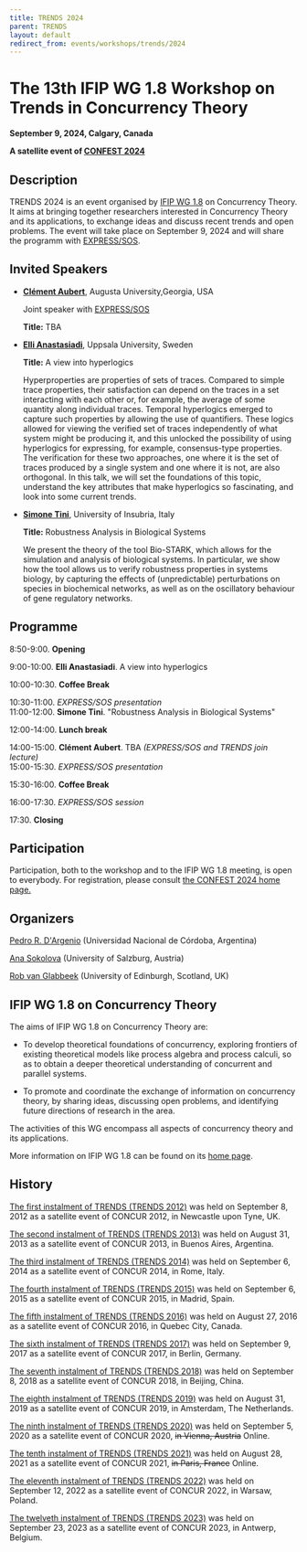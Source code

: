 ```yaml
---
title: TRENDS 2024
parent: TRENDS
layout: default
redirect_from: events/workshops/trends/2024
---
```


# The 13th IFIP WG 1.8 Workshop on Trends in Concurrency Theory

<strong>September 9, 2024, Calgary, Canada</strong>

**A satellite event of [CONFEST 2024](https://confest2024.github.io/)**


## Description

TRENDS 2024 is an event organised by [IFIP WG 1.8](https://www.concurrency-theory.org/organizations/ifip) on Concurrency Theory. It aims at bringing together researchers interested in Concurrency Theory and its applications, to exchange ideas and discuss recent trends and open problems. The event will take place on September 9, 2024 and will share the programm with [EXPRESS/SOS](https://express-sos.github.io/).

## Invited Speakers

* [**Clément Aubert**](https://spots.augusta.edu/caubert/), Augusta University,Georgia, USA

  Joint speaker with [EXPRESS/SOS](https://express-sos.github.io/)

  **Title:** TBA

* [**Elli Anastasiadi**](https://l0e42.github.io/), Uppsala University, Sweden

  **Title:** A view into hyperlogics
  
  Hyperproperties are properties of sets of traces. Compared to simple trace properties, their satisfaction can depend on the traces in a set interacting with each other or, for example, the average of some quantity along individual traces. Temporal hyperlogics emerged to capture such properties by allowing the use of quantifiers. These logics allowed for viewing the verified set of traces independently of what system might be producing it, and this unlocked the possibility of using hyperlogics for expressing, for example, consensus-type properties. The verification for these two approaches, one where it is the set of traces produced by a single system and one where it is not, are also orthogonal. In this talk, we will set the foundations of this topic, understand the key attributes that make hyperlogics so fascinating, and look into some current trends.

* [**Simone Tini**](https://disat.uninsubria.it/~simone.tini/), University of Insubria, Italy

  **Title:** Robustness Analysis in Biological Systems

  We present the theory of the tool Bio-STARK, which allows for the simulation and
  analysis of biological systems. In particular, we show how the tool allows
  us to verify robustness properties in systems biology, by capturing the effects of
  (unpredictable) perturbations on species in biochemical networks, as well as on
  the oscillatory behaviour of gene regulatory networks.

## Programme

8:50-9:00. **Opening**

9:00-10:00. **Elli Anastasiadi**. A view into hyperlogics

10:00-10:30. **Coffee Break**

10:30-11:00. *EXPRESS/SOS presentation*  
11:00-12:00. **Simone Tini**. "Robustness Analysis in Biological Systems"

12:00-14:00. **Lunch break**

14:00-15:00. **Clément Aubert**. TBA *(EXPRESS/SOS and TRENDS join lecture)*  
15:00-15:30. *EXPRESS/SOS presentation*

15:30-16:00. **Coffee Break**

16:00-17:30. *EXPRESS/SOS session*

17:30. **Closing**


## Participation

Participation, both to the workshop and to the IFIP WG 1.8 meeting, is open to everybody. For registration, please consult [the CONFEST 2024 home page.](https://confest2024.github.io/)

## Organizers

[Pedro R. D'Argenio](https://www.cs.famaf.unc.edu.ar/~dargenio/) (Universidad Nacional de Córdoba, Argentina)

[Ana Sokolova](http://cs.uni-salzburg.at/~anas/index.html) (University of Salzburg, Austria)

[Rob van Glabbeek](https://www.research.ed.ac.uk/en/persons/rob-van-glabbeek) (University of Edinburgh, Scotland, UK)

## IFIP WG 1.8 on Concurrency Theory

The aims of IFIP WG 1.8 on Concurrency Theory are:

* To develop theoretical foundations of concurrency, exploring frontiers of existing theoretical models like process algebra and process calculi, so as to obtain a deeper theoretical understanding of concurrent and parallel systems.

* To promote and coordinate the exchange of information on concurrency theory, by sharing ideas, discussing open problems, and identifying future directions of research in the area.

The activities of this WG encompass all aspects of concurrency theory and its applications.

More information on IFIP WG 1.8 can be found on its [home page](https://www.concurrency-theory.org/organizations/ifip).

## History

[The first instalment of TRENDS (TRENDS 2012)](http://www.win.tue.nl/trends12/) was held on September 8, 2012 as a satellite event of CONCUR 2012, in Newcastle upon Tyne, UK.

[The second instalment of TRENDS (TRENDS 2013)](http://www.win.tue.nl/trends13/) was held on August 31, 2013 as a satellite event of CONCUR 2013, in Buenos Aires, Argentina.

[The third instalment of TRENDS (TRENDS 2014)](http://ceres.hh.se/mediawiki/TRENDS_2014) was held on September 6, 2014 as a satellite event of CONCUR 2014, in Rome, Italy.

[The fourth instalment of TRENDS (TRENDS 2015)](https://www.concurrency-theory.org/events/workshops/trends/2015) was held on September 6, 2015 as a satellite event of CONCUR 2015, in Madrid, Spain.

[The fifth instalment of TRENDS (TRENDS 2016)](https://www.concurrency-theory.org/events/workshops/trends/2016) was held on August 27, 2016 as a satellite event of CONCUR 2016, in Quebec City, Canada.

[The sixth instalment of TRENDS (TRENDS 2017)](https://www.concurrency-theory.org/events/workshops/trends/2017) was held on September 9, 2017 as a satellite event of CONCUR 2017, in Berlin, Germany.

[The seventh instalment of TRENDS (TRENDS 2018)](https://www.concurrency-theory.org/events/workshops/trends/2018) was held on September 8, 2018 as a satellite event of CONCUR 2018, in Beijing, China.

[The eighth instalment of TRENDS (TRENDS 2019)](https://www.concurrency-theory.org/events/workshops/trends/2019) was held on August 31, 2019 as a satellite event of CONCUR 2019, in Amsterdam, The Netherlands.

[The ninth instalment of TRENDS (TRENDS 2020)](https://www.concurrency-theory.org/events/workshops/trends/2020) was held on September 5, 2020 as a satellite event of CONCUR 2020, ~~in Vienna, Austria~~ Online.

[The tenth instalment of TRENDS (TRENDS 2021)](https://www.concurrency-theory.org/events/workshops/trends/2021) was held on August 28, 2021 as a satellite event of CONCUR 2021, ~~in Paris, France~~ Online.

[The eleventh instalment of TRENDS (TRENDS 2022)](https://www.concurrency-theory.org/events/workshops/trends/2022) was held on September 12, 2022 as a satellite event of CONCUR 2022, in Warsaw, Poland.

[The twelveth instalment of TRENDS (TRENDS 2023)](https://www.concurrency-theory.org/events/workshops/trends/2023) was held on September 23, 2023 as a satellite event of CONCUR 2023, in Antwerp, Belgium.
